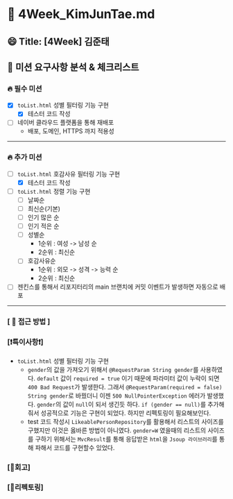 # 🔎 4Week_KimJunTae.md

## 😄 Title: [4Week] 김준태

## 📕 미션 요구사항 분석 & 체크리스트

### 🔥 필수 미션
- [X] `toList.html` 성별 필터링 기능 구현
  - [X] 테스터 코드 작성
- [ ] 네이버 클라우드 플랫폼을 통해 재배포
  - 배포, 도메인, HTTPS 까지 적용성
---

### 🔥 추가 미션
- [ ] `toList.html` 호감사유 필터링 기능 구현
  - [X] 테스터 코드 작성
- [ ] `toList.html` 정렬 기능 구현
  - [ ] 날짜순
  - [ ] 최신순(기본)
  - [ ] 인기 많은 순
  - [ ] 인기 적은 순
  - [ ] 성별순
    - 1순위 : 여성 -> 남성 순
    - 2순위 : 최신순
  - [ ] 호감사유순
    - 1순위 : 외모 -> 성격 -> 능력 순
    - 2순위 : 최신순
- [ ] 젠킨스를 통해서 리포지터리의 main 브랜치에 커밋 이벤트가 발생하면 자동으로 배포
---

### **[ 📗 접근 방법 ]**


### **[❗️특이사항❗️]**
- `toList.html` 성별 필터링 기능 구현
  - `gender`의 값을 가져오기 위해서 `@RequestParam String gender`를 사용하였다. `default` 값이 `required = true` 이기 때문에 파라미터 값이
  누락이 되면 `400 Bad Request`가 발생한다. 그래서 `@RequestParam(required = false) String gender`로 바꿨더니 이젠 `500 NullPointerException`
  에러가 발생했다. `gender`의 값이 `null`이 되서 생긴듯 하다. `if (gender == null)`를 추가해줘서 성공적으로 기능은 구현이 되었다. 하지만 리펙토링이 필요해보인다.
  - test 코드 작성시 `LikeablePersonRepository`를 활용해서 리스트의 사이즈를 구했지만 이것은 옳바른 방법이 아니였다. `gender=W` 였을때의 리스트의 사이즈를
  구하기 위해서는 `MvcResult`를 통해 응답받은 `html`을 `Jsoup 라이브러리`를 통해 파해서 코드를 구현할수 있었다.
### **[🤔회고]**

### **[💫리펙토링]**
